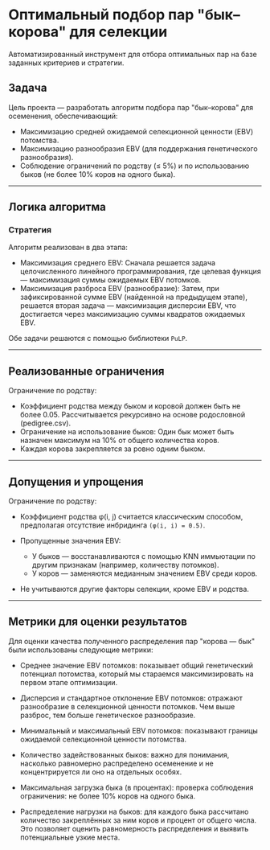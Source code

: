 # Оптимальный подбор пар "бык–корова" для селекции

Автоматизированный инструмент для отбора оптимальных пар на базе заданных критериев и стратегии.

## Задача

Цель проекта — разработать алгоритм подбора пар "бык–корова" для осеменения, обеспечивающий:
- Максимизацию средней ожидаемой селекционной ценности (EBV) потомства.
- Максимизацию разнообразия EBV (для поддержания генетического разнообразия).
- Соблюдение ограничений по родству (≤ 5%) и по использованию быков (не более 10% коров на одного быка).

---

## Логика алгоритма

### Стратегия

Алгоритм реализован в два этапа:
- Максимизация среднего EBV:
Сначала решается задача целочисленного линейного программирования, где целевая функция — максимизация суммы ожидаемых EBV потомков.
- Максимизация разброса EBV (разнообразие):
Затем, при зафиксированной сумме EBV (найденной на предыдущем этапе), решается вторая задача — максимизация дисперсии EBV, что достигается через максимизацию суммы квадратов ожидаемых EBV.  

Обе задачи решаются с помощью библиотеки `PuLP`.

---

## Реализованные ограничения
Ограничение по родству:
+ Коэффициент родства между быком и коровой должен быть не более 0.05. Рассчитывается рекурсивно на основе родословной (pedigree.csv).
+ Ограничение на использование быков:
Один бык может быть назначен максимум на 10% от общего количества коров.
+ Каждая корова закрепляется за ровно одним быком.

---

## Допущения и упрощения
Ограничение по родству:
+ Коэффициент родства φ(i, j) считается классическим способом, предполагая отсутствие инбридинга `(φ(i, i) = 0.5)`.

+ Пропущенные значения EBV:
    + У быков — восстанавливаются с помощью KNN иммьютации по другим признакам (например, количеству потомков).
    + У коров — заменяются медианным значением EBV среди коров.
+ Не учитываются другие факторы селекции, кроме EBV и родства.

---
## Метрики для оценки результатов
Для оценки качества полученного распределения пар "корова — бык" были использованы следующие метрики:

+ Среднее значение EBV потомков: показывает общий генетический потенциал потомства, который мы стараемся максимизировать на первом этапе оптимизации.

+ Дисперсия и стандартное отклонение EBV потомков: отражают разнообразие в селекционной ценности потомков. Чем выше разброс, тем больше генетическое разнообразие.

+ Минимальный и максимальный EBV потомков: показывают границы ожидаемой селекционной ценности потомства.

+ Количество задействованных быков: важно для понимания, насколько равномерно распределено осеменение и не концентрируется ли оно на отдельных особях.

+ Максимальная загрузка быка (в процентах): проверка соблюдения ограничения: не более 10% коров на одного быка.

+ Распределение нагрузки на быков: для каждого быка рассчитано количество закреплённых за ним коров и процент от общего числа. Это позволяет оценить равномерность распределения и выявить потенциальные узкие места.
